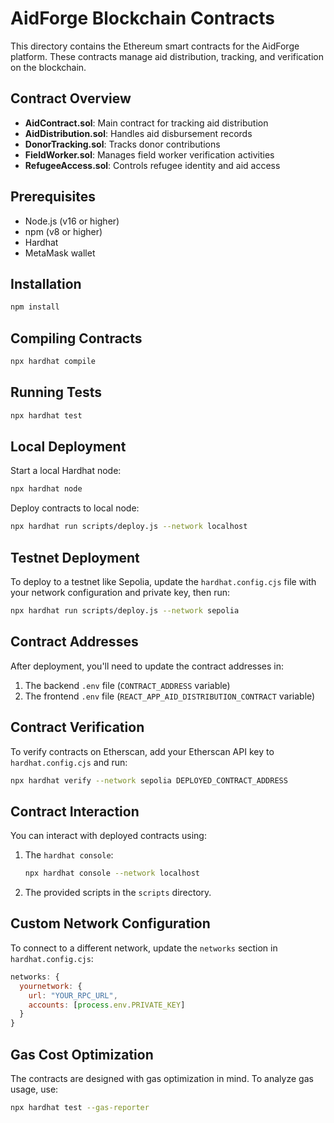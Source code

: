 # AidForge Blockchain Contracts

This directory contains the Ethereum smart contracts for the AidForge platform. These contracts manage aid distribution, tracking, and verification on the blockchain.

## Contract Overview

- **AidContract.sol**: Main contract for tracking aid distribution
- **AidDistribution.sol**: Handles aid disbursement records
- **DonorTracking.sol**: Tracks donor contributions
- **FieldWorker.sol**: Manages field worker verification activities
- **RefugeeAccess.sol**: Controls refugee identity and aid access

## Prerequisites

- Node.js (v16 or higher)
- npm (v8 or higher)
- Hardhat
- MetaMask wallet

## Installation

```bash
npm install
```

## Compiling Contracts

```bash
npx hardhat compile
```

## Running Tests

```bash
npx hardhat test
```

## Local Deployment

Start a local Hardhat node:

```bash
npx hardhat node
```

Deploy contracts to local node:

```bash
npx hardhat run scripts/deploy.js --network localhost
```

## Testnet Deployment

To deploy to a testnet like Sepolia, update the `hardhat.config.cjs` file with your network configuration and private key, then run:

```bash
npx hardhat run scripts/deploy.js --network sepolia
```

## Contract Addresses

After deployment, you'll need to update the contract addresses in:

1. The backend `.env` file (`CONTRACT_ADDRESS` variable)
2. The frontend `.env` file (`REACT_APP_AID_DISTRIBUTION_CONTRACT` variable)

## Contract Verification

To verify contracts on Etherscan, add your Etherscan API key to `hardhat.config.cjs` and run:

```bash
npx hardhat verify --network sepolia DEPLOYED_CONTRACT_ADDRESS
```

## Contract Interaction

You can interact with deployed contracts using:

1. The `hardhat console`:
   ```bash
   npx hardhat console --network localhost
   ```

2. The provided scripts in the `scripts` directory.

## Custom Network Configuration

To connect to a different network, update the `networks` section in `hardhat.config.cjs`:

```javascript
networks: {
  yournetwork: {
    url: "YOUR_RPC_URL",
    accounts: [process.env.PRIVATE_KEY]
  }
}
```

## Gas Cost Optimization

The contracts are designed with gas optimization in mind. To analyze gas usage, use:

```bash
npx hardhat test --gas-reporter
```
